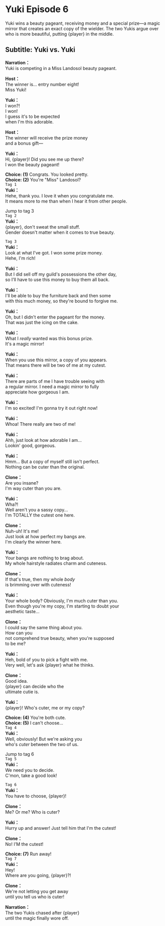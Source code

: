 # Yuki Episode 6
Yuki wins a beauty pageant, receiving money and a special prize—a magic mirror that creates an exact copy of the wielder. The two Yukis argue over who is more beautiful, putting {player} in the middle.
  
## Subtitle: Yuki vs. Yuki
  
**Narration：**  
Yuki is competing in a Miss Landosol beauty pageant.  
  
**Host：**  
The winner is... entry number eight!  
Miss Yuki!  
  
**Yuki：**  
I won?!  
I won!  
I guess it's to be expected  
when I'm this adorable.  
  
**Host：**  
The winner will receive the prize money  
and a bonus gift—  
  
**Yuki：**  
Hi, {player}! Did you see me up there?  
I won the beauty pageant!  
  
**Choice: (1)**  Congrats. You looked pretty.  
**Choice: (2)**  You're "Miss" Landosol?  
`Tag 1`  
**Yuki：**  
Hehe, thank you. I love it when you congratulate me.  
It means more to me than when I hear it from other people.  
  
Jump to tag 3  
`Tag 2`  
**Yuki：**  
{player}, don't sweat the small stuff.  
Gender doesn't matter when it comes to true beauty.  
  
`Tag 3`  
**Yuki：**  
Look at what I've got. I won some prize money.  
Hehe, I'm rich!  
  
**Yuki：**  
But I did sell off my guild's possessions the other day,  
so I'll have to use this money to buy them all back.  
  
**Yuki：**  
I'll be able to buy the furniture back and then some  
with this much money, so they're bound to forgive me.  
  
**Yuki：**  
Oh, but I didn't enter the pageant for the money.  
That was just the icing on the cake.  
  
**Yuki：**  
What I *really* wanted was this bonus prize.  
It's a magic mirror!  
  
**Yuki：**  
When you use this mirror, a copy of you appears.  
That means there will be two of me at my cutest.  
  
**Yuki：**  
There are parts of me I have trouble seeing with  
a regular mirror. I need a magic mirror to fully  
appreciate how gorgeous I am.  
  
**Yuki：**  
I'm so excited! I'm gonna try it out right now!  
  
**Yuki：**  
Whoa! There really are two of me!  
  
**Yuki：**  
Ahh, just look at how adorable I am...  
Lookin' good, gorgeous.  
  
**Yuki：**  
Hmm... But a copy of myself still isn't perfect.  
Nothing can be cuter than the original.  
  
**Clone：**  
Are you insane?  
I'm way cuter than you are.  
  
**Yuki：**  
Wha?!  
Well aren't you a sassy copy...  
I'm TOTALLY the cutest one here.  
  
**Clone：**  
Nuh-uh! It's me!  
Just look at how perfect my bangs are.  
I'm clearly the winner here.  
  
**Yuki：**  
Your bangs are nothing to brag about.  
My whole hairstyle radiates charm and cuteness.  
  
**Clone：**  
If that's true, then my whole *body*  
is brimming over with cuteness!  
  
**Yuki：**  
Your whole body? Obviously, I'm much cuter than you.  
Even though you're my copy, I'm starting to doubt your  
aesthetic taste...  
  
**Clone：**  
I could say the same thing about you.  
How can you  
not comprehend true beauty, when you're supposed  
to be me?  
  
**Yuki：**  
Heh, bold of you to pick a fight with me.  
Very well, let's ask {player} what he thinks.  
  
**Clone：**  
Good idea.  
{player} can decide who the  
ultimate cutie is.  
  
**Yuki：**  
{player}! Who's cuter, me or my copy?  
  
**Choice: (4)**  You're both cute.  
**Choice: (5)**  I can't choose...  
`Tag 4`  
**Yuki：**  
Well, obviously! But we're asking you  
who's *cuter* between the two of us.  
  
Jump to tag 6  
`Tag 5`  
**Yuki：**  
We need you to decide.  
C'mon, take a good look!  
  
`Tag 6`  
**Yuki：**  
You have to choose, {player}!  
  
**Clone：**  
Me? Or me? Who is cuter?  
  
**Yuki：**  
Hurry up and answer! Just tell him that I'm the cutest!  
  
**Clone：**  
No! I'M the cutest!  
  
**Choice: (7)**  Run away!  
`Tag 7`  
**Yuki：**  
Hey!  
Where are you going, {player}?!  
  
**Clone：**  
We're not letting you get away  
until you tell us who is cuter!  
  
**Narration：**  
The two Yukis chased after {player}  
until the magic finally wore off.  
